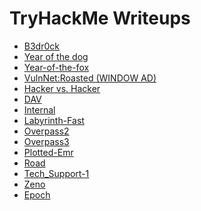 # TryHackMe Writeups

<script src= "https://tryhackme.com/badge/426560" > </script>

<ul>
<li><a href="https://khushboo013.github.io/tryhackme/bedrock">B3dr0ck</a></li>
<li><a href="https://khushboo013.github.io/tryhackme/year-of-the-dog">Year of the dog</a></li>
<li><a href="https://khushboo013.github.io/tryhackme/year-of-the-fox">Year-of-the-fox</a></li>
<li><a href="https://khushboo013.github.io/tryhackme/vulnnetroasted">VulnNet:Roasted (WINDOW AD)</a></li>
<li><a href="https://khushboo013.github.io/tryhackme/hackervshacker">Hacker vs. Hacker</a></li>
<li><a href="https://khushboo013.github.io/tryhackme/dav">DAV</a></li>
<li><a href="https://khushboo013.github.io/tryhackme/internal">Internal</a></li>
<li><a href="https://khushboo013.github.io/tryhackme/labyrinth-fast">Labyrinth-Fast</a></li>
<li><a href="https://khushboo013.github.io/tryhackme/overpass2">Overpass2</a></li>
<li><a href="https://khushboo013.github.io/tryhackme/overpass3">Overpass3</a></li>
<li><a href="https://khushboo013.github.io/tryhackme/plotted-emr">Plotted-Emr</a></li>
<li><a href="https://khushboo013.github.io/tryhackme/road">Road</a></li>
<li><a href="https://khushboo013.github.io/tryhackme/tech_support-1">Tech_Support-1</a></li>
<li><a href="https://khushboo013.github.io/tryhackme/zeno">Zeno</a></li>
<li><a href="https://khushboo013.github.io/tryhackme/epoch">Epoch</a></li>
</ul>